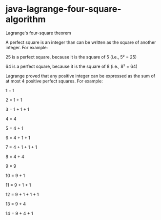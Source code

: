 # java-lagrange-four-square-algorithm
 Lagrange's four-square theorem

 A perfect square is an integer than can be written as the square of another integer. For example:

 25 is a perfect square, because it is the square of 5 (i.e., 5² = 25)

 64 is a perfect square, because it is the square of 8 (i.e., 8² = 64)

 Lagrange proved that any positive integer can be expressed as the sum of at most 4 positive perfect squares. For example:

 1 = 1
 
 2 = 1 + 1
 
 3 = 1 + 1 + 1
 
 4 = 4
 
 5 = 4 + 1
 
 6 = 4 + 1 + 1
 
 7 = 4 + 1 + 1 + 1
 
 8 = 4 + 4
 
 9 = 9
 
 10 = 9 + 1
 
 11 = 9 + 1 + 1
 
 12 = 9 + 1 + 1 + 1
 
 13 = 9 + 4
 
 14 = 9 + 4 + 1
